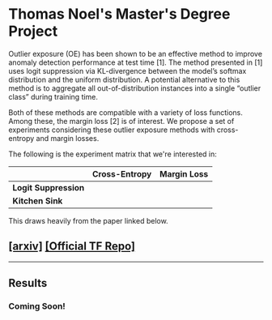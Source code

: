 # Thomas Noel's Master's Degree Project

Outlier exposure (OE) has been shown to be an effective method to improve anomaly detection performance at test time [1]. The method presented in [1] uses logit suppression via KL-divergence between the model’s softmax distribution and the uniform distribution. A potential alternative to this method is to aggregate all out-of-distribution instances into a single “outlier class” during training time.

Both of these methods are compatible with a variety of loss functions. Among these, the margin loss [2]  is of interest. We propose a set of experiments considering these outlier exposure methods with cross-entropy and margin losses.

The following is the experiment matrix that we're interested in:

|             | **Cross-Entropy** | **Margin Loss** |
|:------------|:------------------|:----------------|
|**Logit Suppression**| | |
|**Kitchen Sink**| | |

This draws heavily from the paper linked below.

## [[arxiv]](https://arxiv.org/abs/1803.05598) [[Official TF Repo]](https://github.com/google-research/google-research/tree/master/large_margin)

<hr>

## Results 

### Coming Soon!
